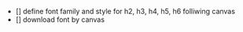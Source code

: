 - [] define font family and style for h2, h3, h4, h5, h6 folliwing canvas
- [] download font by canvas
